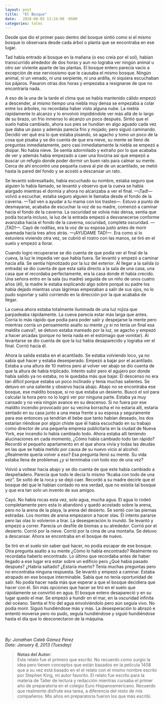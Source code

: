 ```yaml
---
layout: post
title:  "El Bosque"
date:   2020-08-05 13:24:00 -0500
categories: tales
---
```


Desde que dio el primer paso dentro del bosque sintió como si el mismo bosque lo observara
desde cada árbol o planta que se encontraba en ese lugar.

Tad había entrado al bosque en la mañana (o eso creía por el sol), habían transcurrido alrededor
de dos horas y aun no lograba ver ningún animal u otro ser viviente aparte de las plantas. El
bosque entero parecía vacío a excepción de ese nerviosismo que le causaba el mismo bosque.
Ningún animal, ni un venado, ni una serpiente, ni una ardilla, ni siquiera escuchaban los pájaros.
Pasaron otras dos horas y empezaba a resignarse de que no encontraría nada.

A eso de la una de la tarde el clima que se había mantenido cálido empezó a descender, al mismo
tiempo una niebla muy densa se empezaba a colar entre los árboles, no recordaba haber visto
alguna nube. La niebla rápidamente lo alcanzo y lo envolvió impidiéndole ver más allá de lo largo
de su brazo, un frio inmenso lo alcanzo un poco después. Sintió que el suelo había cambiado,
ahora sus pies se hundían en algo aguado cada vez que daba un paso y además parecía frio y
mojado; pero siguió caminando. Decidió ver qué era lo que estaba pisando, se agacho y tomo un
poco de la cosa que pisaba y se dio cuenta de que era nieve, su mente se llenó de preguntas
inmediatamente, pero casi inmediatamente la niebla se empezó a disipar. No había nieve. Se
sentía adormilado y extraño por lo que acababa de ver y además había empezado a caer una
llovizna así que empezó a buscar un refugio donde poder dormir un buen rato para calmar su
mente. Cerca de ahí encontró una pequeña cueva al pie de un acantilado, se metió hasta la pared
del fondo y se acostó a descansar un rato.

Se levantó sobresaltado, había escuchado su nombre, estaba seguro que alguien lo había llamado,
se levantó y observo que la cueva se había alargado mientras el dormía y ahora no alcanzaba a ver
el final. —¡Tad!— volvió a escuchar, estaba seguro alguien le llamaba desde el fondo de la
caverna. —Tad ven a ayudar a tu mama con los trastes—. Estuvo a punto de desmayarse, acababa de
escuchar la voz de su madre, comenzó a caminar hacia el fondo de la caverna. La oscuridad se
volvía más densa, sentía que podía tocarla incluso, la luz de la entrada empezó a desvanecerse
conforme avanzaba hacia el fondo de la caverna, oscuridad, completa oscuridad.
—¡TAD!—. Cayó de rodillas, era la voz de su esposa justo antes de morir quemada hacía
tres años atrás. —¡AYUDAME TAD!—. Era como si lo estuviera viviendo otra vez, se cubrió el
rostro con las manos, se tiró en el suelo y empezó a llorar.

Cuando logro recuperarse se dio cuenta de que podía ver el final de la cueva, la luz le impedía ver
que había fuera. Se levantó y empezó a caminar hacia allá. Se sentía hipnotizado por la luz del
exterior. Al llegar a la salida (o entrada) se dio cuenta de que esta salía directo a la sala de una
casa, una casa que el recordaba perfectamente, era la casa donde él había crecido. Una señora
entro en la sala (su madre) seguida de un niño de unos cuatro años (él), la madre le estaba
explicando algo sobre porqué su padre los había dejado mientras unas lágrimas empezaban a salir
de sus ojos, no lo pudo soportar y salió corriendo en la dirección por la que acababa de llegar. 

La cueva ahora estaba totalmente iluminada de una luz rojiza que parpadeaba rápidamente. La cueva
parecía estar más larga que antes. Corría lo más rápido que podía para poder salir y despejarse la
mente pero mientras corría un pensamiento asalto su mente ¿y si no tenía un final esa maldita cueva?,
se detuvo estaba mareado por la luz, se agacho y empezó a hacer arcadas (porque no
tenía nada en el estómago que vomitar). Al levantarse se dio cuenta de que la luz había
desaparecido y lograba ver el final. Corrió hacia él. 

Ahora la salida estaba en el acantilado. Se estaba volviendo loco, ya no sabía qué hacer y estaba 
desesperado. Empezó a bajar por el acantilado. Estaba a una altura de 10 metros pero al volver ver 
abajo se dio cuenta de que la altura de había triplicado. Intento subir pero el agujero por donde 
había salido ya no estaba, no le quedaba más que bajar. El descenso no era tan difícil porque estaba 
un poco inclinado y tenía muchas salientes. Se detuvo en una saliente y observo hacia abajo. Abajo no 
se encontraba ese bosque, ese maldito bosque, si no que estaba un desierto. Buscó el sol para calcular 
la hora pero no lo logró ver por ninguna parte. Estaba ya muy cansado y no veía ningún avance en su 
descenso. Si no fuera por ese maldito incendio provocado por su vecina borracha el no estaría allí, 
estaría sentado en su casa junto a una mesa frente a su esposa y seguramente para ese entonces ya
tendrían él bebe que tanto habían deseado, los dos estarían riéndose por algún chiste que él había
escuchado en su trabajo como director de una pequeña empresa publicitaria en la ciudad de
Nueva York, ese incendio lo había cambiado todo. Ahora estaba allí teniendo alucinaciones en cada momento, 
¿Cómo había cambiado todo tan rápido? Recordó el pequeño apartamento en el que ahora vivía y todas las 
deudas en las que se había metido por causa de su nuevo vicio al alcohol. ¿Realmente quería volver a eso? 
Esa pregunta llenó su mente. Su vida estaba llena de problemas ¿y si terminaba con todo eso de una vez? 

Volvió a voltear hacia abajo y se dio cuenta de que este había cambiado a despeñadero. Parecía que todo
le decía lo mismo “Acaba con todo de una vez”. Se soltó de la roca y se dejó caer. Recordó a su
madre decirle que el bosque del que le habían contado no era verdad, que no existía tal bosque y
que era tan solo un invento de sus amigos.

Cayó. No había rocas esta vez, solo agua, mucha agua. El agua lo rodeó completamente pero esta
lo abandonó y quedó acostado sobre la arena, pero no la arena de la playa, la arena del desierto.
Se sentó con las piernas estiradas. Los montes de arena empezaron a hacer olas. Él intento pararse
pero las olas lo volvieron a tirar. La desesperación lo inundó. Se levantó y empezó a correr. Parecía
un desfile de biomas a su alrededor. Corrió por el desierto. Corrió por la nieve. Corrió por la cima
de una montaña. Se detuvo a descansar. Ahora se encontraba en el bosque de nuevo. 

Se tiró en el suelo sin saber qué hacer, no podía escapar de ese bosque. Otra pregunta asalto a su mente
¿Cómo lo había encontrado? Realmente no recordaba haberlo encontrado. Lo último que
recordaba antes de haber llegado a ese lugar era estar sobre un edificio pero ¿Qué había pasado después? 
¿Habría saltado? ¿Estaría muerto? Tenía muchas preguntas pero no encontraba ninguna respuesta. Se
levantó y empezó a caminar. Estaba atrapado en ese bosque interminable. Sabía que no tenía
oportunidad de salir. No podía hacer nada más que esperar a que el bosque decidiera que hacer
con él. Sin más opciones que hacer se tiró en el suelo que rápidamente se convirtió en agua. El
bosque entero desapareció y en su lugar quedo el mar. Se empezó a hundir en el mar, en la
oscuridad infinita del océano. Sentía el frio del agua envolviéndolo pero aún seguía vivo. No podía
morir. Siguió hundiéndose más y más. La desesperación lo abrazó e ententó moverse pero no pudo,
seguía hundiéndose y siguió hundiéndose hasta el día que lo desconectaron de la máquina.
\
\
\
\
_By: Jonathan Caleb Gómez Pérez_\
_Date: January 8, 2013 (Tuesday)_


> __Notas del Autor:__\
Este relato fue el primero que escribí. No recuerdo como surgío la idea pero tienen conceptos que están basados
en la película 1408 que a su vez está basado en el el relato con el mismo nombre escrito por Stephen King, mi autor favorito.
El relato fue escrito para la materia de Taller de lectura y redacción mientras cursaba el primer año de preparatoria en el colegio Euro
Hispanoamericano. Recuerdo que realmente disfrute esa tarea, a diferencia del resto de mis compañeros. Mis años en preparatoria
fueron los que más escribí.
